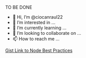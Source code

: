 TO BE DONE

- 👋 Hi, I’m @ciocanraul22
- 👀 I’m interested in ...
- 🌱 I’m currently learning ...
- 💞️ I’m looking to collaborate on ...
- 📫 How to reach me ...

[Gist Link to Node Best Practices](https://gist.github.com/ciocanraul22/40ed3cd2444a6f32bc0735b7a0f81c62)

<!---
ciocanraul22/ciocanraul22 is a ✨ special ✨ repository because its `README.md` (this file) appears on your GitHub profile.
You can click the Preview link to take a look at your changes.
--->
